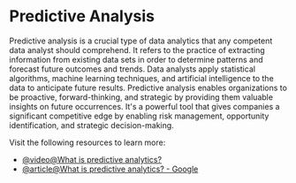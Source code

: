 # Predictive Analysis 

Predictive analysis is a crucial type of data analytics that any competent data analyst should comprehend. It refers to the practice of extracting information from existing data sets in order to determine patterns and forecast future outcomes and trends. Data analysts apply statistical algorithms, machine learning techniques, and artificial intelligence to the data to anticipate future results. Predictive analysis enables organizations to be proactive, forward-thinking, and strategic by providing them valuable insights on future occurrences. It's a powerful tool that gives companies a significant competitive edge by enabling risk management, opportunity identification, and strategic decision-making.

Visit the following resources to learn more:

- [@video@What is predictive analytics?](https://www.youtube.com/watch?v=cVibCHRSxB0)
- [@article@What is predictive analytics? - Google](https://cloud.google.com/learn/what-is-predictive-analytics)